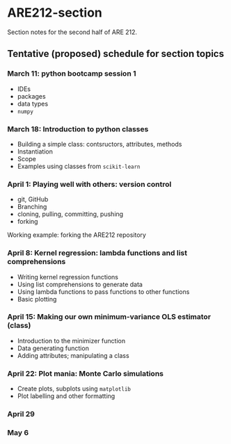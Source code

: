 # ARE212-section
Section notes for the second half of ARE 212.

## Tentative (proposed) schedule for section topics

### March 11: python bootcamp session 1 
* IDEs
* packages
* data types
* ``numpy``


### March 18: Introduction to python classes  
* Building a simple class: contsructors, attributes, methods
* Instantiation
* Scope
* Examples using classes from ``scikit-learn``

### April 1: Playing well with others: version control 
* git, GitHub
* Branching
* cloning, pulling, committing, pushing
* forking

 Working example: forking the ARE212 repository 

### April 8: Kernel regression: lambda functions and list comprehensions 
* Writing kernel regression functions
* Using list comprehensions to generate data
* Using lambda functions to pass functions to other functions
* Basic plotting

### April 15: Making our own minimum-variance OLS estimator (class) 
* Introduction to the minimizer function
* Data generating function
* Adding attributes; manipulating a class

### April 22: Plot mania: Monte Carlo simulations
* Create plots, subplots using ``matplotlib``
* Plot labelling and other formatting

### April 29

###  May 6
